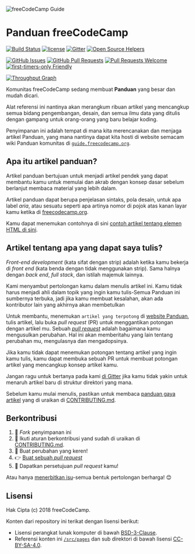 ![freeCodeCamp Guide](https://s3.amazonaws.com/freecodecamp/wide-social-banner.png)

# Panduan freeCodeCamp

[![Build Status](https://img.shields.io/travis/freeCodeCamp/guide/master.svg?style=flat-square)](https://travis-ci.org/freeCodeCamp/guide) [![license](https://img.shields.io/badge/license-BSD--3--Clause-lightgrey.svg?style=flat-square)](https://opensource.org/licenses/BSD-3-Clause)  [![Gitter](https://img.shields.io/gitter/room/freeCodeCamp/Contributors.svg?style=flat-square)](https://gitter.im/freeCodeCamp/Contributors)
[![Open Source Helpers](https://www.codetriage.com/freecodecamp/guide/badges/users.svg)](https://www.codetriage.com/freecodecamp/guide)

[![GitHub Issues](https://img.shields.io/github/issues/freeCodeCamp/guide.svg?style=flat-square)](https://github.com/freeCodeCamp/guide/issues) [![GitHub Pull Requests](https://img.shields.io/github/issues-pr/freeCodeCamp/guide.svg?style=flat-square)](https://github.com/freeCodeCamp/guide/pulls) [![Pull Requests Welcome](https://img.shields.io/badge/PRs-welcome-brightgreen.svg?style=flat-square)](http://makeapullrequest.com)
[![first-timers-only Friendly](https://img.shields.io/badge/first--timers--only-friendly-blue.svg?style=flat-square)](http://www.firsttimersonly.com/)

[![Throughput Graph](https://graphs.waffle.io/freeCodeCamp/guide/throughput.svg)](https://waffle.io/freeCodeCamp/guide/metrics)

Komunitas freeCodeCamp sedang membuat **Panduan** yang besar dan mudah dicari.

Alat referensi ini nantinya akan merangkum ribuan artikel yang mencangkup semua bidang pengembangan, desain, dan semua ilmu data yang ditulis dengan gampang untuk orang-orang yang baru belajar koding.

Penyimpanan ini adalah tempat di mana kita merencanakan dan menjaga artikel Panduan, yang mana nantinya dapat kita hosti di website semacam wiki Panduan komunitas di [`guide.freecodecamp.org`](https://guide.freecodecamp.org).
## Apa itu artikel panduan?

Artikel panduan bertujuan untuk menjadi artikel pendek yang dapat membantu kamu untuk memulai dan akrab dengan konsep dasar sebelum berlanjut membaca material yang lebih dalam.

Artikel panduan dapat berupa penjelasan sintaks, pola desain, untuk apa label _aria_, atau sesuatu seperti apa artinya nomor di pojok atas kanan layar kamu ketika di [freecodecamp.org](https://freecodecamp.org).

Kamu dapat menemukan contohnya di sini [contoh artikel tentang elemen HTML di sini](./src/pages/html/elements/index.md).

## Artikel tentang apa yang dapat saya tulis?

_Front-end development_ (kata sifat dengan strip) adalah ketika kamu bekerja di _front end_ (kata benda dengan tidak menggunakan strip). Sama halnya dengan _back end_, _full stack_, dan istilah majemuk lainnya.

Kami menyambut pertolongan kamu dalam menulis artikel ini. Kamu tidak harus menjadi ahli dalam topik yang ingin kamu tulis-Semua Panduan ini sumbernya terbuka, jadi jika kamu membuat kesalahan, akan ada kontributor lain yang akhirnya akan membetulkan

Untuk membantu, menemukan `artikel yang terpotong` di [website Panduan](https://guide.freecodecamp.org/), tulis artikel, lalu buka _pull request_ (PR) untuk menggantikan potongan dengan artikel mu. Sebuah _[pull request](https://help.github.com/articles/about-pull-requests/)_ adalah bagaimana kamu mengusulkan perubahan. Hal ini akan memberitahu yang lain tentang perubahan mu, mengulasnya dan mengadopsinya.

Jika kamu tidak dapat menemukan potongan tentang artikel yang ingin kamu tulis, kamu dapat membuka sebuah PR untuk membuat potongan artikel yang mencangkup konsep artikel kamu.

Jangan ragu untuk bertanya pada kami [di Gitter](https://gitter.im/freeCodeCamp/Contributors) jika kamu tidak yakin untuk menaruh artikel baru di struktur direktori yang mana.

Sebelum kamu mulai menulis, pastikan untuk membaca [panduan gaya artikel](https://github.com/freeCodeCamp/guide/blob/master/CONTRIBUTING.md#article-style-guide) yang di uraikan di [CONTRIBUTING.md](CONTRIBUTING.md).
## Berkontribusi

1. 🍴 _Fork_ penyimpanan ini
2. 👀️ Ikuti aturan berkontribusi yand sudah di uraikan di [CONTRIBUTING.md](CONTRIBUTING.md).
3. 🔧 Buat perubahan yang keren!
4. 👉 [Buat sebuah _pull request_](https://github.com/freeCodeCamp/guide/compare)
5. 🎉 Dapatkan persetujuan _pull request_ kamu!

Atau hanya [menerbitkan isu](https://github.com/freeCodeCamp/guide/issues)-semua bentuk pertolongan berharga! 😊
## Lisensi

Hak Cipta (c) 2018 freeCodeCamp.

Konten dari repository ini terikat dengan lisensi berikut:
- Lisensi perangkat lunak komputer di bawah [BSD-3-Clause](./LICENSE.md).
- Referensi konten ini [`/src/pages`](/src/pages) dan sub direktori di bawah lisensi [CC-BY-SA-4.0](./src/pages/LICENSE.md).
